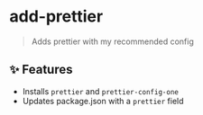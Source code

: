 # add-prettier

> Adds prettier with my recommended config

## :sparkles: Features

 - Installs `prettier` and `prettier-config-one`
 - Updates package.json with a `prettier` field
 
